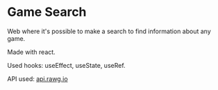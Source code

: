 # Game Search

Web where it's possible to make a search to find information about any game. 

Made with react.

Used hooks: useEffect, useState, useRef.

API used: [api.rawg.io](https://rawg.io/apidocs)
